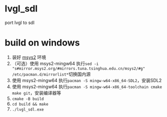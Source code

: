 # lvgl_sdl
port lvgl to sdl
# build on windows
1. 装好 [msys2](https://www.msys2.org/) 环境
2. （可选）使用 msys2-mingw64 执行`sed -i "s#mirror.msys2.org/#mirrors.tuna.tsinghua.edu.cn/msys2/#g" /etc/pacman.d/mirrorlist*`切换国内源
3. 使用 msys2-mingw64 执行`pacman -S mingw-w64-x86_64-SDL2`，安装SDL2
4. 使用 msys2-mingw64 执行`pacman -S mingw-w64-x86_64-toolchain cmake make git`，安装编译器等
5. `cmake -B build`
6. `cd build && make`
7. `./lvgl_sdl.exe`